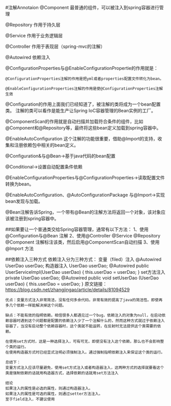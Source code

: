 #注解Annotaion
@Component	最普通的组件，可以被注入到spring容器进行管理

@Repository	作用于持久层

@Service	作用于业务逻辑层

@Controller	作用于表现层（spring-mvc的注解）

@Autowired 依赖注入

@ConfigurationProperties与@EnableConfigurationPropertie的作用就是：

    @ConfigurationProperties注解的作用是把yml或者properties配置文件转化为bean。
    
    @EnableConfigurationProperties注解的作用是使@ConfigurationProperties注解生效

@Configuration的作用上面我们已经知道了，被注解的类将成为一个bean配置类。 注解的类可以看作是能生产让Spring IoC容器管理的Bean实例的工厂。

@ComponentScan的作用就是自动扫描并加载符合条件的组件，比如@Component和@Repository等，最终将这些bean定义加载到spring容器中。

@EnableAutoConfiguration 这个注解的功能很重要，借助@Import的支持，收集和注册依赖包中相关的bean定义。

@Configuration&与@Bean->基于java代码的bean配置

@Conditional->设置自动配置条件依赖

@EnableConfigurationProperties与@ConfigurationProperties->读取配置文件转换为bean。

@EnableAutoConfiguration、@AutoConfigurationPackage 与@Import->实现bean发现与加载。

@Bean注解告诉Spring，一个带有@Bean的注解方法将返回一个对象，该对象应该被注册到spring容器中。

##如果要让一个普通类交给Spring容器管理，通常有以下方法：
    1、使用 @Configuration与@Bean 注解
    2、使用@Controller @Service @Repository @Component 注解标注该类，然后启用@ComponentScan自动扫描
    3、使用@Import 方法

##依赖注入三种方式
	依赖注入分为三种方式：
		变量（filed）注入
			    @Autowired
			    UserDao userDao;
		构造器注入
			    UserDao userDao;
			    @Autowired
			    public UserServiceImpl(UserDao userDao) {
			        this.userDao = userDao;
			    }
		set方法注入
			    private UserDao userDao;
			    @Autowired
			    public void setUserDao (UserDao userDao) {
			        this.userDao = userDao;
			    }
		原文链接：https://blog.csdn.net/zhangjingao/article/details/81094529
		
	优点：变量方式注入非常简洁，没有任何多余代码，非常有效的提高了java的简洁性。即使再多几个依赖一样能解决掉这个问题。
	
	缺点：不能有效的指明依赖。相信很多人都遇见过一个bug，依赖注入的对象为null，在启动依赖容器时遇到这个问题都是配置的依赖注入少了一个注解什么的，然而这种方式就过于依赖注入容器了，当没有启动整个依赖容器时，这个类就不能运转，在反射时无法提供这个类需要的依赖。
	
	在使用set方式时，这是一种选择注入，可有可无，即使没有注入这个依赖，那么也不会影响整个类的运行。
	在使用构造器方式时已经显式注明必须强制注入。通过强制指明依赖注入来保证这个类的运行。
	
	总结下：
	变量方式注入应该尽量避免，使用set方式注入或者构造器注入，这两种方式的选择就要看这个类是强制依赖的话就用构造器方式，选择依赖的话就用set方法注入
	
	结论
	如果注入的属性是必选的属性，则通过构造器注入。
	如果注入的属性是可选的属性，则通过setter方法注入。
	至于field注入，不建议使用
